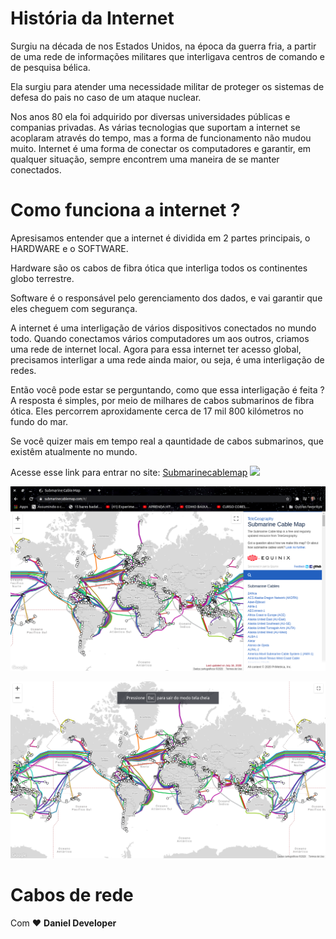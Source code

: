 # História da Internet

Surgiu na década de nos Estados Unidos, na época da guerra fria, a partir de uma rede de informações militares que interligava centros de comando e de pesquisa bélica.

Ela surgiu para atender uma necessidade militar de proteger os sistemas de defesa do pais no caso de um ataque nuclear.

Nos anos 80 ela foi adquirido por diversas universidades públicas e companias privadas. As várias tecnologias que suportam a internet se acoplaram através do tempo, mas a forma de funcionamento não mudou muito. Internet é uma forma de conectar os computadores e garantir, em qualquer situação, sempre encontrem uma maneira de se manter conectados.

# Como funciona a internet ?

Apresisamos entender que a internet é dividida em 2 partes principais, o HARDWARE e o SOFTWARE.

Hardware são os cabos de fibra ótica que interliga todos os continentes globo terrestre. 

Software é o responsável pelo gerenciamento dos dados, e vai garantir que eles cheguem com segurança.

A internet é uma interligação de vários dispositivos conectados no mundo todo. Quando conectamos vários computadores um aos outros, criamos uma rede de internet local. Agora para essa internet ter acesso global, precisamos interligar a uma rede ainda maior, ou seja, é uma interligação de redes. 

Então você pode estar se perguntando, como que essa interligação é feita ? A resposta é simples, por meio de milhares de cabos submarinos de fibra ótica. Eles percorrem aproxidamente cerca de 17 mil 800 kilómetros no fundo do mar.

Se você quizer mais em tempo real a qauntidade de cabos submarinos, que existêm atualmente no mundo.

Acesse esse link para entrar no site: [Submarinecablemap](<https://www.submarinecablemap.com/>) <img src="https://icon-icons.com/icons2/39/PNG/32/InternetConnectiontools_world_6208.png"/>

![](img/Imagem1.png)

![](img/Imagem2.png)

# Cabos de rede




Com ❤ <strong>Daniel Developer</strong>